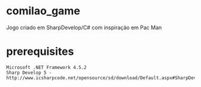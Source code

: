# comilao_game

Jogo criado em SharpDevelop/C# com inspiração em Pac Man

# prerequisites

```
Microsoft .NET Framework 4.5.2
Sharp Develop 5 - http://www.icsharpcode.net/opensource/sd/download/Default.aspx#SharpDevelop5x
```

